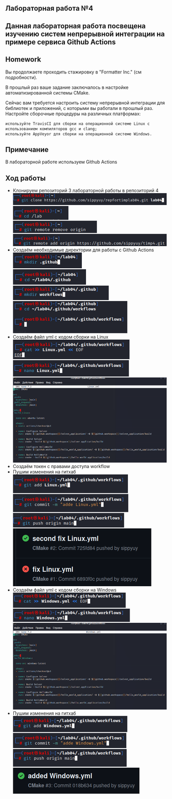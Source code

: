 ## Лабораторная работа №4
## Данная лабораторная работа посвещена изучению систем непрерывной интеграции на примере сервиса Github Actions
## Homework
Вы продолжаете проходить стажировку в "Formatter Inc." (см подробности).

В прошлый раз ваше задание заключалось в настройке автоматизированной системы CMake.

Сейчас вам требуется настроить систему непрерывной интеграции для библиотек и приложений, с которыми вы работали в прошлый раз. Настройте сборочные процедуры на различных платформах:

    используйте TravisCI для сборки на операционной системе Linux с использованием компиляторов gcc и clang;
    используйте AppVeyor для сборки на операционной системе Windows.
## Примечание
В лабораторной работе используем Github Actions
## Ход работы
- Клонируем репозиторий 3 лабораторной работы в репозиторий 4
  ![](https://github.com/sippyuy/timp4/blob/main/screens/1.png)                               
  ![](https://github.com/sippyuy/timp4/blob/main/screens/2.png)                           
  ![](https://github.com/sippyuy/timp4/blob/main/screens/3.png)                        
  ![](https://github.com/sippyuy/timp4/blob/main/screens/4.png)                    
- Создаём необходимые директории для работы с Github Actions                                
  ![](https://github.com/sippyuy/timp4/blob/main/screens/5.png)                             
  ![](https://github.com/sippyuy/timp4/blob/main/screens/6.png)                      
  ![](https://github.com/sippyuy/timp4/blob/main/screens/7.png)                         
  ![](https://github.com/sippyuy/timp4/blob/main/screens/8.png)                     
- Создаём файл yml с кодом сборки на Linux
  ![](https://github.com/sippyuy/timp4/blob/main/screens/9.png)
  ![](https://github.com/sippyuy/timp4/blob/main/screens/10.png)
  ![](https://github.com/sippyuy/timp4/blob/main/screens/11.png)
- Создаём токен с правами доступа workflow
- Пушим изменения на гитхаб
  ![](https://github.com/sippyuy/timp4/blob/main/screens/12.png)
  ![](https://github.com/sippyuy/timp4/blob/main/screens/13.png)
  ![](https://github.com/sippyuy/timp4/blob/main/screens/14.png)
  ![](https://github.com/sippyuy/timp4/blob/main/screens/15.png)
- Создаём файл yml с кодом сборки на Windows
  ![](https://github.com/sippyuy/timp4/blob/main/screens/16.png)
  ![](https://github.com/sippyuy/timp4/blob/main/screens/17.png)
  ![](https://github.com/sippyuy/timp4/blob/main/screens/18.png)
- Пушим изменения на гитхаб
  ![](https://github.com/sippyuy/timp4/blob/main/screens/19.png)
  ![](https://github.com/sippyuy/timp4/blob/main/screens/20.png)
  ![](https://github.com/sippyuy/timp4/blob/main/screens/21.png)
  ![](https://github.com/sippyuy/timp4/blob/main/screens/22.png)
  
